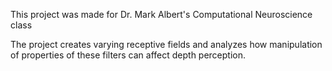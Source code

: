 This project was made for Dr. Mark Albert's Computational Neuroscience class

The project creates varying receptive fields and analyzes how manipulation of properties of these filters can affect depth perception.
